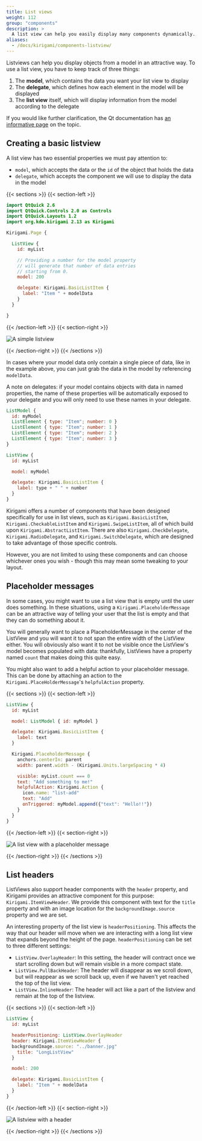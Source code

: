 ```yaml
---
title: List views
weight: 112
group: "components"
description: >
  A list view can help you easily display many components dynamically.
aliases:
  - /docs/kirigami/components-listview/
---
```


Listviews can help you display objects from a model in an attractive way. To use a list view, you have to keep track of three things:

1. The **model**, which contains the data you want your list view to display
2. The **delegate**, which defines how each element in the model will be displayed
3. The **list view** itself, which will display information from the model according to the delegate

If you would like further clarification, the Qt documentation has [an informative page](https://doc.qt.io/qt-5/qtquick-modelviewsdata-modelview.html) on the topic.

## Creating a basic listview

A list view has two essential properties we must pay attention to:

- `model`, which accepts the data or the `id` of the object that holds the data  
- `delegate`, which accepts the component we will use to display the data in the model

{{< sections >}}
{{< section-left >}}

```qml
import QtQuick 2.6
import QtQuick.Controls 2.0 as Controls
import QtQuick.Layouts 1.2
import org.kde.kirigami 2.13 as Kirigami

Kirigami.Page {

  ListView {
    id: myList

    // Providing a number for the model property
    // will generate that number of data entries
    // starting from 0. 
    model: 200

    delegate: Kirigami.BasicListItem {
      label: "Item " + modelData
    }
  }

}
```

{{< /section-left >}}
{{< section-right >}}

![A simple listview](/docs/use/kirigami/components-listview/listview-simple.png)

{{< /section-right >}}
{{< /sections >}}

In cases where your model data only contain a single piece of data, like in the example above, you can just grab the data in the model by referencing `modelData`. 

A note on delegates: if your model contains objects with data in named properties, the name of these properties will be automatically exposed to your delegate and you will only need to use these names in your delegate.

```qml
ListModel {
  id: myModel
  ListElement { type: "Item"; number: 0 }
  ListElement { type: "Item"; number: 1 }
  ListElement { type: "Item"; number: 2 }
  ListElement { type: "Item"; number: 3 }
}

ListView {
  id: myList

  model: myModel

  delegate: Kirigami.BasicListItem {
    label: type + " " + number
  }
}
```

Kirigami offers a number of components that have been designed specifically for use in list views, such as `Kirigami.BasicListItem`, `Kirigami.CheckableListItem` and `Kirigami.SwipeListItem`, all of which build upon `Kirigami.AbstractListItem`. There are also `Kirigami.CheckDelegate`, `Kirigami.RadioDelegate`, and `Kirigami.SwitchDelegate`, which are designed to take advantage of those specific controls.

However, you are not limited to using these components and can choose whichever ones you wish - though this may mean some tweaking to your layout.

## Placeholder messages

In some cases, you might want to use a list view that is empty until the user does something. In these situations, using a `Kirigami.PlaceholderMessage` can be an attractive way of telling your user that the list is empty and that they can do something about it.

You will generally want to place a PlaceholderMessage in the center of the ListView and you will want it to not span the entire width of the ListView either. You will obviously also want it to not be visible once the ListView's model becomes populated with data: thankfully, ListViews have a property named `count` that makes doing this quite easy.

You might also want to add a helpful action to your placeholder message. This can be done by attaching an action to the `Kirigami.PlaceHolderMessage`'s `helpfulAction` property.

{{< sections >}}
{{< section-left >}}

```qml
ListView {
  id: myList

  model: ListModel { id: myModel }

  delegate: Kirigami.BasicListItem {
    label: text
  }

  Kirigami.PlaceholderMessage {
    anchors.centerIn: parent
    width: parent.width - (Kirigami.Units.largeSpacing * 4)

    visible: myList.count === 0
    text: "Add something to me!"
    helpfulAction: Kirigami.Action {
      icon.name: "list-add"
      text: "Add"
      onTriggered: myModel.append({"text": "Hello!!"})
    }
  }
}

```

{{< /section-left >}}
{{< section-right >}}

![A list view with a placeholder message](/docs/use/kirigami/components-listview/listview-placeholdermessage.png)

{{< /section-right >}}
{{< /sections >}}

## List headers

ListViews also support header components with the `header` property, and Kirigami provides an attractive component for this purpose: `Kirigami.ItemViewHeader`. We provide this component with text for the `title` property and with an image location for the `backgroundImage.source` property and we are set.

An interesting property of the list view is `headerPositioning`. This affects the way that our header will move when we are interacting with a long list view that expands beyond the height of the page. `headerPositioning` can be set to three different settings:

- `ListView.OverlayHeader`: In this setting, the header will contract once we start scrolling down but will remain visible in a more compact state.
- `ListView.PullBackHeader`: The header will disappear as we scroll down, but will reappear as we scroll back up, even if we haven't yet reached the top of the list view.
- `ListView.InlineHeader`: The header will act like a part of the listview and remain at the top of the listview.

{{< sections >}}
{{< section-left >}}

```qml
ListView {
  id: myList

  headerPositioning: ListView.OverlayHeader
  header: Kirigami.ItemViewHeader {
  backgroundImage.source: "../banner.jpg"
    title: "LongListView"
  }

  model: 200

  delegate: Kirigami.BasicListItem {
    label: "Item " + modelData
  }
}
```

{{< /section-left >}}
{{< section-right >}}

![A listview with a header](/docs/use/kirigami/components-listview/listview-header.png)

{{< /section-right >}}
{{< /sections >}}
